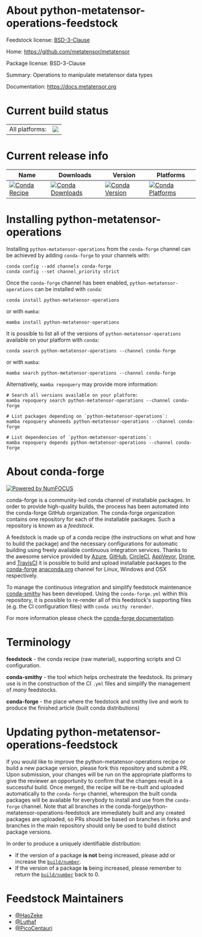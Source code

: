 About python-metatensor-operations-feedstock
============================================

Feedstock license: [BSD-3-Clause](https://github.com/conda-forge/python-metatensor-operations-feedstock/blob/main/LICENSE.txt)

Home: https://github.com/metatensor/metatensor

Package license: BSD-3-Clause

Summary: Operations to manipulate metatensor data types

Documentation: https://docs.metatensor.org

Current build status
====================


<table><tr><td>All platforms:</td>
    <td>
      <a href="https://dev.azure.com/conda-forge/feedstock-builds/_build/latest?definitionId=24998&branchName=main">
        <img src="https://dev.azure.com/conda-forge/feedstock-builds/_apis/build/status/python-metatensor-operations-feedstock?branchName=main">
      </a>
    </td>
  </tr>
</table>

Current release info
====================

| Name | Downloads | Version | Platforms |
| --- | --- | --- | --- |
| [![Conda Recipe](https://img.shields.io/badge/recipe-python--metatensor--operations-green.svg)](https://anaconda.org/conda-forge/python-metatensor-operations) | [![Conda Downloads](https://img.shields.io/conda/dn/conda-forge/python-metatensor-operations.svg)](https://anaconda.org/conda-forge/python-metatensor-operations) | [![Conda Version](https://img.shields.io/conda/vn/conda-forge/python-metatensor-operations.svg)](https://anaconda.org/conda-forge/python-metatensor-operations) | [![Conda Platforms](https://img.shields.io/conda/pn/conda-forge/python-metatensor-operations.svg)](https://anaconda.org/conda-forge/python-metatensor-operations) |

Installing python-metatensor-operations
=======================================

Installing `python-metatensor-operations` from the `conda-forge` channel can be achieved by adding `conda-forge` to your channels with:

```
conda config --add channels conda-forge
conda config --set channel_priority strict
```

Once the `conda-forge` channel has been enabled, `python-metatensor-operations` can be installed with `conda`:

```
conda install python-metatensor-operations
```

or with `mamba`:

```
mamba install python-metatensor-operations
```

It is possible to list all of the versions of `python-metatensor-operations` available on your platform with `conda`:

```
conda search python-metatensor-operations --channel conda-forge
```

or with `mamba`:

```
mamba search python-metatensor-operations --channel conda-forge
```

Alternatively, `mamba repoquery` may provide more information:

```
# Search all versions available on your platform:
mamba repoquery search python-metatensor-operations --channel conda-forge

# List packages depending on `python-metatensor-operations`:
mamba repoquery whoneeds python-metatensor-operations --channel conda-forge

# List dependencies of `python-metatensor-operations`:
mamba repoquery depends python-metatensor-operations --channel conda-forge
```


About conda-forge
=================

[![Powered by
NumFOCUS](https://img.shields.io/badge/powered%20by-NumFOCUS-orange.svg?style=flat&colorA=E1523D&colorB=007D8A)](https://numfocus.org)

conda-forge is a community-led conda channel of installable packages.
In order to provide high-quality builds, the process has been automated into the
conda-forge GitHub organization. The conda-forge organization contains one repository
for each of the installable packages. Such a repository is known as a *feedstock*.

A feedstock is made up of a conda recipe (the instructions on what and how to build
the package) and the necessary configurations for automatic building using freely
available continuous integration services. Thanks to the awesome service provided by
[Azure](https://azure.microsoft.com/en-us/services/devops/), [GitHub](https://github.com/),
[CircleCI](https://circleci.com/), [AppVeyor](https://www.appveyor.com/),
[Drone](https://cloud.drone.io/welcome), and [TravisCI](https://travis-ci.com/)
it is possible to build and upload installable packages to the
[conda-forge](https://anaconda.org/conda-forge) [anaconda.org](https://anaconda.org/)
channel for Linux, Windows and OSX respectively.

To manage the continuous integration and simplify feedstock maintenance
[conda-smithy](https://github.com/conda-forge/conda-smithy) has been developed.
Using the ``conda-forge.yml`` within this repository, it is possible to re-render all of
this feedstock's supporting files (e.g. the CI configuration files) with ``conda smithy rerender``.

For more information please check the [conda-forge documentation](https://conda-forge.org/docs/).

Terminology
===========

**feedstock** - the conda recipe (raw material), supporting scripts and CI configuration.

**conda-smithy** - the tool which helps orchestrate the feedstock.
                   Its primary use is in the construction of the CI ``.yml`` files
                   and simplify the management of *many* feedstocks.

**conda-forge** - the place where the feedstock and smithy live and work to
                  produce the finished article (built conda distributions)


Updating python-metatensor-operations-feedstock
===============================================

If you would like to improve the python-metatensor-operations recipe or build a new
package version, please fork this repository and submit a PR. Upon submission,
your changes will be run on the appropriate platforms to give the reviewer an
opportunity to confirm that the changes result in a successful build. Once
merged, the recipe will be re-built and uploaded automatically to the
`conda-forge` channel, whereupon the built conda packages will be available for
everybody to install and use from the `conda-forge` channel.
Note that all branches in the conda-forge/python-metatensor-operations-feedstock are
immediately built and any created packages are uploaded, so PRs should be based
on branches in forks and branches in the main repository should only be used to
build distinct package versions.

In order to produce a uniquely identifiable distribution:
 * If the version of a package **is not** being increased, please add or increase
   the [``build/number``](https://docs.conda.io/projects/conda-build/en/latest/resources/define-metadata.html#build-number-and-string).
 * If the version of a package **is** being increased, please remember to return
   the [``build/number``](https://docs.conda.io/projects/conda-build/en/latest/resources/define-metadata.html#build-number-and-string)
   back to 0.

Feedstock Maintainers
=====================

* [@HaoZeke](https://github.com/HaoZeke/)
* [@Luthaf](https://github.com/Luthaf/)
* [@PicoCentauri](https://github.com/PicoCentauri/)

